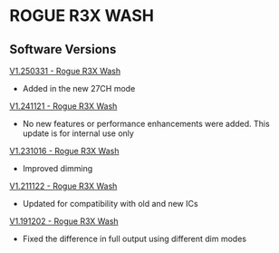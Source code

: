 # ROGUE R3X WASH

## Software Versions

[V1.250331 - Rogue R3X Wash](https://github.com/Chauvet-Pro/ROGUER3XWASH/raw/0503520b81fc7913199b2a1955149038745a8ccb/firmware/V1.250331.zip)
- Added in the new 27CH mode

[V1.241121 - Rogue R3X Wash](https://github.com/Chauvet-Pro/ROGUER3XWASH/blob/f12f47e0f18c1cd5462a8bccb67f3f00cf569206/firmware/V1.241121.zip)
- No new features or performance enhancements were added. This update is for internal use only

[V1.231016 - Rogue R3X Wash](https://github.com/Chauvet-Pro/ROGUER3XWASH/blob/8140682f29a14102a01657fa7c99859239059c38/firmware/V1.231016.zip)
- Improved dimming

[V1.211122 - Rogue R3X Wash](https://github.com/Chauvet-Pro/ROGUER3XWASH/blob/8140682f29a14102a01657fa7c99859239059c38/firmware/V1.211122.zip)
- Updated for compatibility with old and new ICs

[V1.191202 - Rogue R3X Wash](https://github.com/Chauvet-Pro/ROGUER3XWASH/blob/8140682f29a14102a01657fa7c99859239059c38/firmware/V1.191202.zip)
- Fixed the difference in full output using different dim modes
